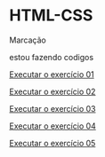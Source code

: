 # HTML-CSS
 Marcação

 estou fazendo codigos

<a href="https://viniciuszh21000.github.io/HTML-CSS/exercicios/ex01/borda.html">Executar o exercício 01</a>

<a href="https://viniciuszh21000.github.io/HTML-CSS/exercicios/ex02/pj01.html">Executar o exercício 02</a>

<a href="https://viniciuszh21000.github.io/HTML-CSS/exercicios/projeto/projeto01.html">Executar o exercício 03</a>

<a href="https://viniciuszh21000.github.io/HTML-CSS/exercicios/ex005/index.html">Executar o exercício 04</a>

<a href="https://viniciuszh21000.github.io/HTML-CSS/exercicios/passa-tempo/003/index.html">Executar o exercício 05</a>
